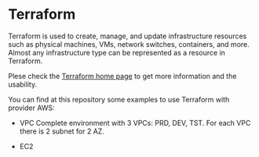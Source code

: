 # Terraform

Terraform is used to create, manage, and update infrastructure resources such as physical machines, VMs, network switches, containers, and more. Almost any infrastructure type can be represented as a resource in Terraform.

Plese check the [Terraform home page](https://github.com/hashicorp/terraform) to get more information and the usability.

You can find at this repository some examples to use Terraform with provider AWS:

- VPC
  Complete environment with 3 VPCs: PRD, DEV, TST. For each VPC there is 2 subnet for 2 AZ.
  
- EC2
